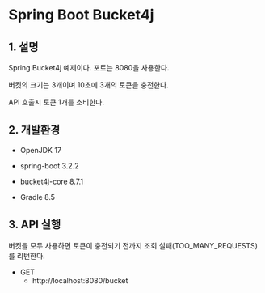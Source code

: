 # Spring Boot Bucket4j

## 1. 설명
Spring Bucket4j 예제이다. 포트는 8080을 사용한다.

버킷의 크기는 3개이며 10초에 3개의 토큰을 충전한다.

API 호출시 토큰 1개를 소비한다.

## 2. 개발환경

* OpenJDK 17

* spring-boot 3.2.2

* bucket4j-core 8.7.1

* Gradle 8.5

## 3. API 실행
버킷을 모두 사용하면 토큰이 충전되기 전까지 조회 실패(TOO_MANY_REQUESTS)를 리턴한다.

* GET
  - http://localhost:8080/bucket
